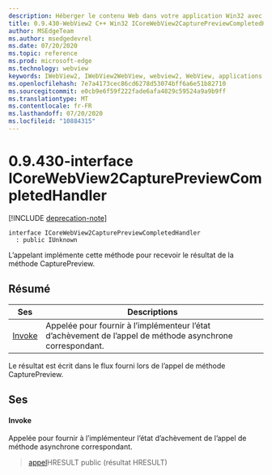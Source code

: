 ```yaml
---
description: Héberger le contenu Web dans votre application Win32 avec le contrôle Microsoft Edge WebView2
title: 0.9.430-WebView2 C++ Win32 ICoreWebView2CapturePreviewCompletedHandler
author: MSEdgeTeam
ms.author: msedgedevrel
ms.date: 07/20/2020
ms.topic: reference
ms.prod: microsoft-edge
ms.technology: webview
keywords: IWebView2, IWebView2WebView, webview2, WebView, applications Win32, Win32, Edge, ICoreWebView2, ICoreWebView2Host, contrôle de navigateur, html Edge
ms.openlocfilehash: 7e7a4173cec86cd6278d53074bff6a6e51b82710
ms.sourcegitcommit: e0cb9e6f59f222fade6afa4829c59524a9a9b9ff
ms.translationtype: MT
ms.contentlocale: fr-FR
ms.lasthandoff: 07/20/2020
ms.locfileid: "10884315"
---
```

# 0.9.430-interface ICoreWebView2CapturePreviewCompletedHandler 

[!INCLUDE [deprecation-note](../../includes/deprecation-note.md)]

```
interface ICoreWebView2CapturePreviewCompletedHandler
  : public IUnknown
```

L’appelant implémente cette méthode pour recevoir le résultat de la méthode CapturePreview.

## Résumé

 Ses                        | Descriptions
--------------------------------|---------------------------------------------
[Invoke](#invoke) | Appelée pour fournir à l’implémenteur l’état d’achèvement de l’appel de méthode asynchrone correspondant.

Le résultat est écrit dans le flux fourni lors de l’appel de méthode CapturePreview.

## Ses

#### Invoke 

Appelée pour fournir à l’implémenteur l’état d’achèvement de l’appel de méthode asynchrone correspondant.

> [appel](#invoke)HRESULT public (résultat HRESULT)

